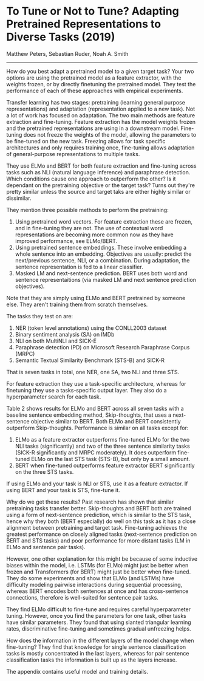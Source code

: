 # To Tune or Not to Tune? Adapting Pretrained Representations to Diverse Tasks (2019)

Matthew Peters, Sebastian Ruder, Noah A. Smith

---

How do you best adapt a pretrained model to a given target task? Your two options are using the pretrained model as a feature extractor, with the weights frozen, or by directly finetuning the pretrained model. They test the performance of each of these approaches with empirical experiments.

Transfer learning has two stages: pretraining (learning general purpose representations) and adaptation (representation applied to a new task). Not a lot of work has focused on adaptation. The two main methods are feature extraction and fine-tuning. Feature extraction has the model weights frozen and the pretrained representations are using in a downstream model. Fine-tuning does not freeze the weights of the model, allowing the parameters to be fine-tuned on the new task. Freezing allows for task specific architectures and only requires training once, fine-tuning allows adaptation of general-purpose representations to multiple tasks.

They use ELMo and BERT for both feature extraction and fine-tuning across tasks such as NLI (natural language inference) and paraphrase detection. Which conditions cause one approach to outperform the other? Is it dependant on the pretraining objective or the target task? Turns out they're pretty similar unless the source and target taks are either highly similar or dissimilar.

They mention three possible methods to perform the pretraining:

1. Using pretrained word vectors. For feature extraction these are frozen, and in fine-tuning they are not. The use of contextual word representations are becoming more common now as they have improved performance, see ELMo/BERT.
1. Using pretrained sentence embeddings. These involve embedding a whole sentence into an embedding. Objectives are usually: predict the next/previous sentence, NLI, or a combination. During adaptation, the sentence representation is fed to a linear classifier.
1. Masked LM and next-sentence prediction. BERT uses both word and sentence representaitions (via masked LM and next sentence prediction objectives).

Note that they are simply using ELMo and BERT pretrained by someone else. They aren't training them from scratch themselves.

The tasks they test on are:

1. NER (token level annotations) using the CONLL2003 dataset
1. Binary sentiment analysis (SA) on IMDb
1. NLI on both MultiNLI and SICK-E
1. Paraphrase detection (PD) on Microsoft Research Paraphrase Corpus (MRPC)
1. Semantic Textual Similarity Benchmark (STS-B) and SICK-R

That is seven tasks in total, one NER, one SA, two NLI and three STS.

For feature extraction they use a task-specific architecture, whereas for finetuning they use a tasks-specific output layer. They also do a hyperparameter search for each task.

Table 2 shows results for ELMo and BERT across all seven tasks with a baseline sentence embedding method, Skip-thoughts, that uses a next-sentence objective similar to BERT. Both ELMo and BERT consistently outperform Skip-thoughts. Performance is similar on all tasks except for:

1. ELMo as a feature extractor outperforms fine-tuned ELMo for the two NLI tasks (significantly) and two of the three sentence similarity tasks (SICK-R significantly and MRPC moderately). It does outperform fine-tuned ELMo on the last STS task (STS-B), but only by a small amount.
1. BERT when fine-tuned outperforms feature extractor BERT significantly on the three STS tasks.

If using ELMo and your task is NLI or STS, use it as a feature extractor. If using BERT and your task is STS, fine-tune it.

Why do we get these results? Past research has shown that similar pretraining tasks transfer better. Skip-thoughts and BERT both are trained using a form of next-sentence prediction, which is similar to the STS task, hence why they both (BERT especially) do well on this task as it has a close alignment between pretraining and target task. Fine-tuning achieves the greatest performance on closely aligned tasks (next-sentence prediction on BERT and STS tasks) and poor performance for more distant tasks (LM in ELMo and sentence pair tasks).

However, one other explanation for this might be because of some inductive biases within the model, i.e. LSTMs (for ELMo) might just be better when frozen and Transformers (for BERT) might just be better when fine-tuned. They do some experiments and show that ELMo (and LSTMs) have difficulty modeling pairwise interactions during sequential processing, whereas BERT encodes both sentences at once and has cross-sentence connections, therefore is well-suited for sentence pair tasks.

They find ELMo difficult to fine-tune and requires careful hyperparameter tuning. However, once you find the parameters for one task, other tasks have similar parameters. They found that using slanted triangular learning rates, discriminative fine-tuning and sometimes gradual unfreezing helps.

How does the information in the different layers of the model change when fine-tuning?  They find that knowledge for single sentence classification tasks is mostly concentrated in the last layers, whereas for pair sentence classification tasks the information is built up as the layers increase.

The appendix contains useful model and training details.